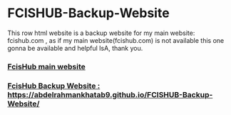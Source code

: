 # FCISHUB-Backup-Website
This row html website is a backup website for my main website: fcishub.com , as if my main website(fcishub.com) is not available this one gonna be available and helpful IsA, thank you.
### [FcisHub main website ](https://fcishub.com/)
### [FcisHub Backup Website : https://abdelrahmankhatab9.github.io/FCISHUB-Backup-Website/ ](https://abdelrahmankhatab9.github.io/FCISHUB-Backup-Website/)


